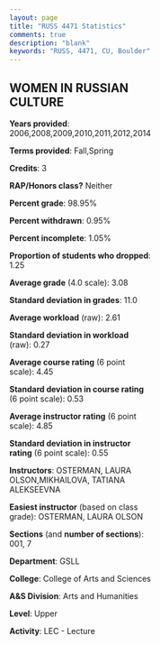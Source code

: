 ```yaml
---
layout: page
title: "RUSS 4471 Statistics"
comments: true
description: "blank"
keywords: "RUSS, 4471, CU, Boulder"
--- 
```

<head>
<script src="https://ajax.googleapis.com/ajax/libs/jquery/2.1.3/jquery.min.js"></script>
<script src="https://dl.dropboxusercontent.com/s/pc42nxpaw1ea4o9/highcharts.js?dl=0"></script>
<!-- <script src="../assets/js/highcharts.js"></script> -->
<style type="text/css">@font-face {
	font-family: "Bebas Neue";
	src: url(https://www.filehosting.org/file/details/544349/BebasNeue%20Regular.otf) format("opentype");
	}
	h1.Bebas { 
		font-family: "Bebas Neue", Verdana, Tahoma;
	}
</style>
</head>
<body>
	<div id="container" style="float: right; width: 45%; height: 88%; margin-left: 2.5%; margin-right: 2.5%;"></div>
	<script language="JavaScript">
		$(document).ready(function() {
		var chart = {type: 'column'};
		var title = {text: 'Grade Distribution'};
		var xAxis = {categories: ['A','B','C','D','F'],crosshair: true};
		var yAxis = {min: 0,title: {text: 'Percentage'}};
		var tooltip = {headerFormat: '<center><b><span style="font-size:20px">{point.key}</span></b></center>',
		               pointFormat: '<td style="padding:0"><b>{point.y:.1f}%</b></td>',
		               footerFormat: '</table>',shared: true,useHTML: true};
		var plotOptions = {column: {pointPadding: 0.0,borderWidth: 0}};  
		var credits = {enabled: false};var series= [{name: 'Percent',data: [36.54,42.95,15.38,3.85,1.28,]}];
		var json = {};
		json.chart = chart;
		json.title = title;
		json.tooltip = tooltip;
		json.xAxis = xAxis;
		json.yAxis = yAxis;  
		json.series = series;
		json.plotOptions = plotOptions;  
		json.credits = credits;
		$('#container').highcharts(json);
	});
	</script>
</body>
			   
## WOMEN IN RUSSIAN CULTURE

**Years provided**: 2006,2008,2009,2010,2011,2012,2014

**Terms provided**: Fall,Spring

**Credits**: 3

**RAP/Honors class?** Neither

**Percent grade**: 98.95%

**Percent withdrawn**: 0.95%

**Percent incomplete**: 1.05%

**Proportion of students who dropped**: 1.25

**Average grade** (4.0 scale): 3.08

**Standard deviation in grades**: 11.0

**Average workload** (raw): 2.61

**Standard deviation in workload** (raw): 0.27

**Average course rating** (6 point scale): 4.45

**Standard deviation in course rating** (6 point scale): 0.53

**Average instructor rating** (6 point scale): 4.85

**Standard deviation in instructor rating** (6 point scale): 0.55

**Instructors**: OSTERMAN, LAURA OLSON,MIKHAILOVA, TATIANA ALEKSEEVNA

**Easiest instructor** (based on class grade): OSTERMAN, LAURA OLSON

**Sections** (and **number of sections**): 001, 7

**Department**: GSLL

**College**: College of Arts and Sciences

**A&S Division**: Arts and Humanities

**Level**: Upper

**Activity**: LEC - Lecture